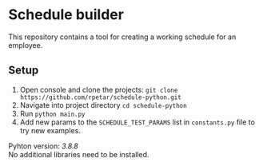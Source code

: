 # Schedule builder
This repository contains a tool for creating a working schedule for an employee. 

## Setup
1. Open console and clone the projects: `git clone https://github.com/rpetar/schedule-python.git`
2. Navigate into project directory `cd schedule-python`
3. Run `python main.py`
4. Add new params to the `SCHEDULE_TEST_PARAMS` list in `constants.py` file to try new examples. 

Pyhton version: *3.8.8*  
No additional libraries need to be installed.
